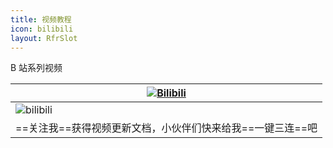 ```yaml
---
title: 视频教程
icon: bilibili
layout: RfrSlot
---
```


B 站系列视频

| [![Bilibili](https://img.shields.io/static/v1?label=BiliBili&message=BiliBili&logo=bilibili&color=FC8D34)](https://space.bilibili.com/370110042) |
| ------------------------------------------------------------------------------------------------------------------------------------------------ |
| <img alt="bilibili" src="/img/bilibili.jpg" width="" height=""/>                                                                                 |
| ==关注我==获得视频更新文档，小伙伴们快来给我==一键三连==吧                                                                                       |

<BiliBili bvid="BV1Nk4y1M7Wu" :ratio="5/4" />

<BiliBili bvid="BV1vt4y1M7rV" :ratio="5/4" />

<BiliBili bvid="BV1xg41127TF" :ratio="5/4" />

<BiliBili bvid="BV1RF411u766" :ratio="5/4" />

<BiliBili bvid="BV1u5411S7ih" :ratio="5/4" />

<BiliBili bvid="BV1zU4y1S7pC" :ratio="5/4" />
